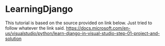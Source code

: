 # LearningDjango
This tutorial is based on the source provided on link below. Just tried to follow whatever the link said.
https://docs.microsoft.com/en-us/visualstudio/python/learn-django-in-visual-studio-step-01-project-and-solution
